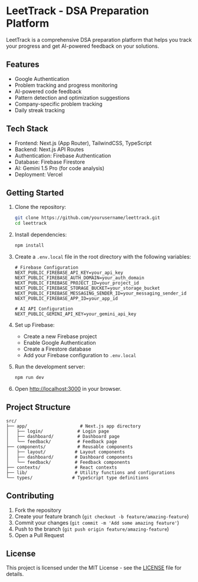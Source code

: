 # LeetTrack - DSA Preparation Platform

LeetTrack is a comprehensive DSA preparation platform that helps you track your progress and get AI-powered feedback on your solutions.

## Features

- Google Authentication
- Problem tracking and progress monitoring
- AI-powered code feedback
- Pattern detection and optimization suggestions
- Company-specific problem tracking
- Daily streak tracking

## Tech Stack

- Frontend: Next.js (App Router), TailwindCSS, TypeScript
- Backend: Next.js API Routes
- Authentication: Firebase Authentication
- Database: Firebase Firestore
- AI: Gemini 1.5 Pro (for code analysis)
- Deployment: Vercel

## Getting Started

1. Clone the repository:

   ```bash
   git clone https://github.com/yourusername/leettrack.git
   cd leettrack
   ```

2. Install dependencies:

   ```bash
   npm install
   ```

3. Create a `.env.local` file in the root directory with the following variables:

   ```
   # Firebase Configuration
   NEXT_PUBLIC_FIREBASE_API_KEY=your_api_key
   NEXT_PUBLIC_FIREBASE_AUTH_DOMAIN=your_auth_domain
   NEXT_PUBLIC_FIREBASE_PROJECT_ID=your_project_id
   NEXT_PUBLIC_FIREBASE_STORAGE_BUCKET=your_storage_bucket
   NEXT_PUBLIC_FIREBASE_MESSAGING_SENDER_ID=your_messaging_sender_id
   NEXT_PUBLIC_FIREBASE_APP_ID=your_app_id

   # AI API Configuration
   NEXT_PUBLIC_GEMINI_API_KEY=your_gemini_api_key
   ```

4. Set up Firebase:

   - Create a new Firebase project
   - Enable Google Authentication
   - Create a Firestore database
   - Add your Firebase configuration to `.env.local`

5. Run the development server:

   ```bash
   npm run dev
   ```

6. Open [http://localhost:3000](http://localhost:3000) in your browser.

## Project Structure

```
src/
├── app/                    # Next.js app directory
│   ├── login/             # Login page
│   ├── dashboard/         # Dashboard page
│   └── feedback/          # Feedback page
├── components/            # Reusable components
│   ├── layout/           # Layout components
│   ├── dashboard/        # Dashboard components
│   └── feedback/         # Feedback components
├── contexts/             # React contexts
├── lib/                  # Utility functions and configurations
└── types/               # TypeScript type definitions
```

## Contributing

1. Fork the repository
2. Create your feature branch (`git checkout -b feature/amazing-feature`)
3. Commit your changes (`git commit -m 'Add some amazing feature'`)
4. Push to the branch (`git push origin feature/amazing-feature`)
5. Open a Pull Request

## License

This project is licensed under the MIT License - see the [LICENSE](LICENSE) file for details.
